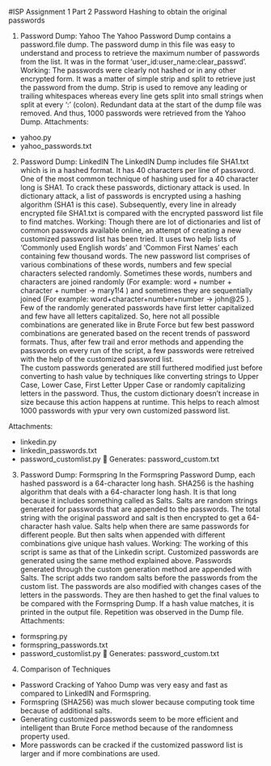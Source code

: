 #ISP Assignment 1 Part 2
Password Hashing to obtain the original passwords

1.	Password Dump: Yahoo
The Yahoo Password Dump contains a password.file dump. The password dump in this file was easy to understand and process to retrieve the maximum number of passwords from the list. It was in the format ‘user_id:user_name:clear_passwd’. 
Working:
The passwords were clearly not hashed or in any other encrypted form. It was a matter of simple strip and split to retrieve just the password from the dump. Strip is used to remove any leading or trailing whitespaces whereas every line gets split into small strings when split at every ‘:’ (colon). Redundant data at the start of the dump file was removed. And thus, 1000 passwords were retrieved from the Yahoo Dump.
 Attachments: 
-	yahoo.py
-	yahoo_passwords.txt

2.	Password Dump: LinkedIN
The LinkedIN Dump includes file SHA1.txt which is in a hashed format. It has 40 characters per line of password. One of the most common technique of hashing used for a 40 character long is SHA1. To crack these passwords, dictionary attack is used. In dictionary attack, a list of passwords is encrypted using a hashing algorithm (SHA1 is this case). Subsequently, every line in already encrypted file SHA1.txt is compared with the encrypted password list file to find matches. 
Working:
Though there are lot of dictionaries and list of common passwords available online, an attempt of creating a new customized password list has been tried. It uses two help lists of ‘Commonly used English words’ and ‘Common First Names’ each containing few thousand words. The new password list comprises of various combinations of these words, numbers and few special characters selected randomly. Sometimes these words, numbers and characters are joined randomly (For example: word + number + character + number -> mary1!4 ) and sometimes they are sequentially joined (For example: word+character+number+number -> john@25 ). Few of the randomly generated passwords have first letter capitalized and few have all letters capitalized. 
So, here not all possible combinations are generated like in Brute Force but few best password combinations are generated based on the recent trends of password formats. Thus, after few trail and error methods and appending the passwords on every run of the script, a few passwords were retreived with the help of the customized password list.  
The custom passwords generated are still furthered modified just before converting to hash value by techniques like converting strings to Upper Case, Lower Case, First Letter Upper Case or randomly capitalizing letters in the password. Thus, the custom dictionary doesn’t increase in size because this action happens at runtime. 
This helps to reach almost 1000 passwords with ypur very own customized password list.

Attachments: 
-	linkedin.py
-	linkedin_passwords.txt
-	password_customlist.py
	 	Generates: password_custom.txt

3.	Password Dump: Formspring
In the Formspring Password Dump, each hashed password is a 64-character long hash. SHA256 is the hashing algorithm that deals with a 64-character long hash. It is that long because it includes something called as Salts. Salts are random strings generated for passwords that are appended to the passwords. The total string with the original password and salt is then encrypted to get a 64-character hash value. Salts help when there are same passwords for different people. But then salts when appended with different combinations give unique hash values.
Working:
The working of this script is same as that of the Linkedin script. Customized passwords are generated using the same method explained above.
Passwords generated through the custom generation method are appended with Salts. The script adds two random salts before the passwords from the custom list. The passwords are also modified with changes cases of the letters in the passwords. They are then hashed to get the final values to be compared with the Formspring Dump. 
If a hash value matches, it is printed in the output file. Repetition was observed in the Dump file.
Attachments: 
-	formspring.py
-	formspring_passwords.txt
-	password_customlist.py
		Generates: password_custom.txt

4.	Comparison of Techniques
-	Password Cracking of Yahoo Dump was very easy and fast as compared to LinkedIN and Formspring.
-	Formspring (SHA256) was much slower because computing took time because of additional salts.
-	Generating customized passwords seem to be more efficient and intelligent than Brute Force method because of the randomness property used.
-	More passwords can be cracked if the customized password list is larger and if more combinations are used.
